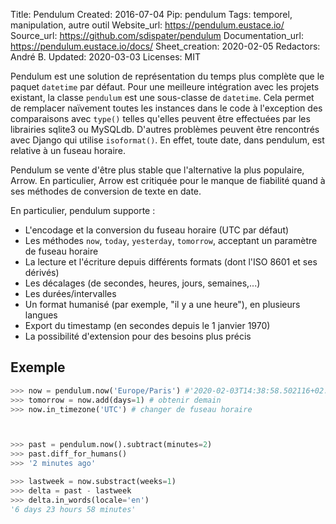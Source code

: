 Title: Pendulum
Created: 2016-07-04
Pip: pendulum
Tags: temporel, manipulation, autre outil
Website_url: https://pendulum.eustace.io/
Source_url: https://github.com/sdispater/pendulum
Documentation_url: https://pendulum.eustace.io/docs/
Sheet_creation: 2020-02-05
Redactors: André B.
Updated: 2020-03-03
Licenses: MIT



Pendulum est une solution de représentation du temps plus complète que le paquet `datetime` par défaut. Pour une meilleure intégration avec les projets existant, la classe `pendulum` est une sous-classe de `datetime`. Cela permet de remplacer naïvement toutes les instances dans le code à l'exception des comparaisons avec `type()` telles qu'elles peuvent être effectuées par les librairies sqlite3 ou MySQLdb. D'autres problèmes peuvent être rencontrés avec Django qui utilise `isoformat()`. En effet, toute date, dans pendulum, est relative à un fuseau horaire.

Pendulum se vente d'être plus stable que l'alternative la plus populaire, Arrow. En particulier, Arrow est critiquée pour le manque de fiabilité quand à ses méthodes de conversion de texte en date.

En particulier, pendulum supporte :

* L'encodage et la conversion du fuseau horaire (UTC par défaut)
* Les méthodes `now`, `today`, `yesterday`, `tomorrow`, acceptant un paramètre de fuseau horaire
* La lecture et l'écriture depuis différents formats (dont l'ISO 8601 et ses dérivés)
* Les décalages (de secondes, heures, jours, semaines,...)
* Les durées/intervalles
* Un format humanisé (par exemple, "il y a une heure"), en plusieurs langues
* Export du timestamp (en secondes depuis le 1 janvier 1970)
* La possibilité d'extension pour des besoins plus précis

## Exemple

```python
>>> now = pendulum.now('Europe/Paris') #'2020-02-03T14:38:58.502116+02:00'
>>> tomorrow = now.add(days=1) # obtenir demain
>>> now.in_timezone('UTC') # changer de fuseau horaire



>>> past = pendulum.now().subtract(minutes=2)
>>> past.diff_for_humans()
>>> '2 minutes ago'

>>> lastweek = now.substract(weeks=1)
>>> delta = past - lastweek
>>> delta.in_words(locale='en')
'6 days 23 hours 58 minutes'
```
